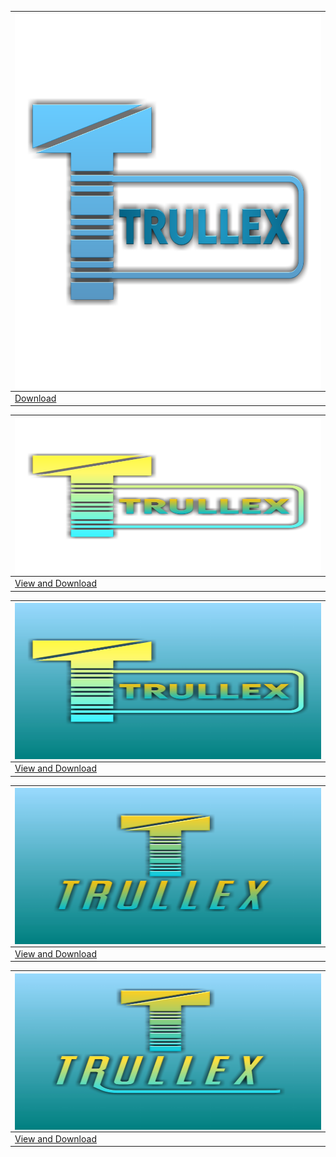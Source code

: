 |<img align="right" alt="PIC" src="https://github.com/0AIB/Trullex-Design/blob/main/images/Trullex1.png?raw=true" width="600" height="600" />
|---
|[Download](https://github.com/0AIB/Trullex-Design/raw/main/images/Trullex1.png)

|<img align="right" alt="PIC" src="https://github.com/0AIB/Trullex-Design/blob/main/images/Trullex2.png?raw=true" width="600" height="250" />
|---
|[View and Download](https://github.com/0AIB/Trullex-Design/raw/main/images/Trullex2.png)

|<img align="right" alt="PIC" src="https://github.com/0AIB/Trullex-Design/blob/main/images/Trullex4.jpg?raw=true" width="600" height="250" />
|---
|[View and Download](https://github.com/0AIB/Trullex-Design/raw/main/images/Trullex4.jpg)

|<img align="right" alt="PIC" src="https://github.com/0AIB/Trullex-Design/blob/main/images/Trullex5.jpg?raw=true" width="600" height="250" />
|---
|[View and Download](https://github.com/0AIB/Trullex-Design/raw/main/images/Trullex5.jpg)

|<img align="right" alt="PIC" src="https://github.com/0AIB/Trullex-Design/blob/main/images/Trullex6.jpg?raw=true" width="600" height="250" />
|---
|[View and Download](https://github.com/0AIB/Trullex-Design/raw/main/images/Trullex6.jpg)

